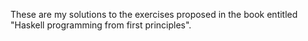 These are my solutions to the exercises proposed in the book entitled "Haskell programming from first principles".
